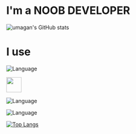 # I'm a NOOB DEVELOPER
![umagan's GitHub stats](https://github-readme-stats.vercel.app/api?username=ganwooma&show_icons=true&theme=radical)

# I use
![Language](https://img.shields.io/badge/Language-CSharp-purple)

<img src="https://cdn.simpleicons.org/csharp/239120" width="40"/>

![Language](https://img.shields.io/badge/Language-JAVA-orange)

![Language](https://img.shields.io/badge/Language-Python-blue)

[![Top Langs](https://github-readme-stats.vercel.app/api/top-langs/?username=ganwooma&layout=compact&theme=tokyonight)](https://github.com/anuraghazra/github-readme-stats)
